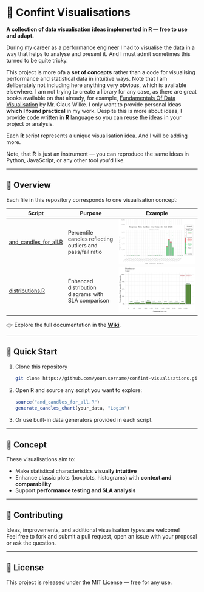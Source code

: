 # 🎨 Confint Visualisations

**A collection of data visualisation ideas implemented in R — free to use and adapt.**

During my career as a performance engineer I had to visualise the data in a way that helps to analyse and present it. And I must admit sometimes this turned to be quite tricky.

This project is more ofa a **set of concepts** rather than a code for visualising performance and statistical data in intuitive ways. Note that I am deliberately not including here anything very obvious, which is available elsewhere. I am not trying to create a library for any case, as there are great books available on that already, for example, [Fundamentals Of Data Visualisation](https://clauswilke.com/dataviz/directory-of-visualizations.html) by Mr. Claus Wilke. I only want to provide personal ideas **which I found practical** in my work. Despite this is more about ideas, I provide code written in **R** language so you can reuse the ideas in your project or analysis.

Each **R** script represents a unique visualisation idea. And I will be adding more.

Note, that **R** is just an instrument — you can reproduce the same ideas in Python, JavaScript, or any other tool you'd like.

---

## 🧭 Overview

Each file in this repository corresponds to one visualisation concept:

| Script                                                                                      | Purpose                                                    | Example                              |
|---------------------------------------------------------------------------------------------|------------------------------------------------------------|--------------------------------------|
| [and_candles_for_all.R](https://github.com/forkintheass/confint/wiki/and_candles_for_all.R) | Percentile candles reflecting outliers and pass/fail ratio | ![](images/clipboard-3874127004.png) |
| [distributions.R](https://github.com/forkintheass/confint/wiki/distributions.R)             | Enhanced distribution diagrams with SLA comparison         | ![](images/distrib_single.png)       |

👉 Explore the full documentation in the **[Wiki](https://github.com/forkintheass/confint/wiki)**.

---

## 🚀 Quick Start

1. Clone this repository  
   ```bash
   git clone https://github.com/yourusername/confint-visualisations.git
   ```

2. Open R and source any script you want to explore:  
   ```r
   source("and_candles_for_all.R")
   generate_candles_chart(your_data, "Login")
   ```

3. Or use built-in data generators provided in each script.

---

## 🧠 Concept

These visualisations aim to:
- Make statistical characteristics **visually intuitive**
- Enhance classic plots (boxplots, histograms) with **context and comparability**
- Support **performance testing and SLA analysis**

---

## 🤝 Contributing

Ideas, improvements, and additional visualisation types are welcome!  
Feel free to fork and submit a pull request, open an issue with your proposal or ask the question.

---

## 📄 License

This project is released under the MIT License — free for any use.

